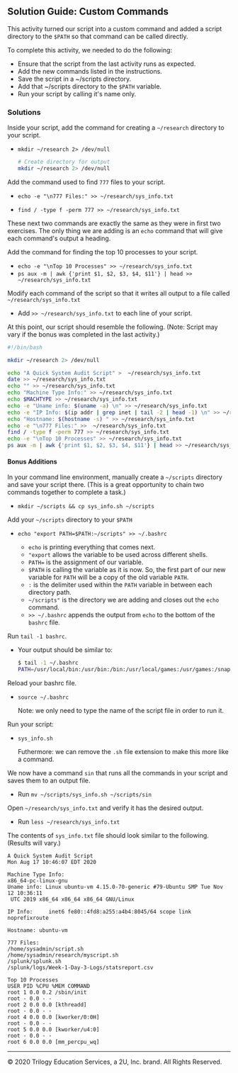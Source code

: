 ## Solution Guide: Custom Commands

This activity turned our script into a custom command and added a script directory to the `$PATH` so that command can be called directly.

To complete this activity, we needed to do the following:

- Ensure that the script from the last activity runs as expected.
- Add the new commands listed in the instructions.
- Save the script in a ~/scripts directory.
- Add that ~/scripts directory to the `$PATH` variable.
- Run your script by calling it's name only.


### Solutions

Inside your script, add the command for creating a `~/research` directory to your script.

- `mkdir ~/research 2> /dev/null`
    ```bash
    # Create directory for output
    mkdir ~/research 2> /dev/null
    ```

Add the command used to find `777` files to your script.

- `echo -e "\n777 Files:" >> ~/research/sys_info.txt`

- `find / -type f -perm 777 >> ~/research/sys_info.txt`

These next two commands are exactly the same as they were in first two exercises. The only thing we are adding is an `echo` command that will give each command's output a heading.

Add the command for finding the top 10 processes to your script.

- `echo -e "\nTop 10 Processes" >> ~/research/sys_info.txt`
- `ps aux -m | awk {'print $1, $2, $3, $4, $11'} | head >> ~/research/sys_info.txt`

Modify each command of the script so that it writes all output to a file called `~/research/sys_info.txt`

- Add `>> ~/research/sys_info.txt` to each line of your script.

At this point, our script should resemble the following. (Note: Script may vary if the bonus was completed in the last activity.)

```bash
#!/bin/bash

mkdir ~/research 2> /dev/null

echo "A Quick System Audit Script" >  ~/research/sys_info.txt
date >> ~/research/sys_info.txt
echo "" >> ~/research/sys_info.txt
echo "Machine Type Info:" >> ~/research/sys_info.txt
echo $MACHTYPE >> ~/research/sys_info.txt
echo -e "Uname info: $(uname -a) \n" >> ~/research/sys_info.txt
echo -e "IP Info: $(ip addr | grep inet | tail -2 | head -1) \n" >> ~/research/sys_info.txt
echo "Hostname: $(hostname -s) " >> ~/research/sys_info.txt
echo -e "\n777 Files:" >>  ~/research/sys_info.txt
find / -type f -perm 777 >> ~/research/sys_info.txt
echo -e "\nTop 10 Processes" >> ~/research/sys_info.txt
ps aux -m | awk {'print $1, $2, $3, $4, $11'} | head >> ~/research/sys_info.txt

```

#### Bonus Additions

In your command line environment, manually create a `~/scripts` directory and save your script there. (This is a great opportunity to chain two commands together to complete a task.)

- `mkdir ~/scripts && cp sys_info.sh ~/scripts`

Add your `~/scripts` directory to your `$PATH`

- `echo "export PATH=$PATH:~/scripts" >> ~/.bashrc`

    - `echo` is printing everything that comes next.
    - `"export` allows the variable to be used across different shells.
    - `PATH=` is the assignment of our variable.
    - `$PATH` is calling the variable as it is now. So, the first part of our new variable for `PATH` will be a copy of the old variable `PATH`.
    - `:` is the delimiter used within the `PATH` variable in between each directory path.
    - `~/scripts"` is the directory we are adding and closes out the `echo` command.
    - `>> ~/.bashrc` appends the output from `echo` to the bottom of the `bashrc` file.

Run `tail -1 bashrc`.

- Your output should be similar to:

    ```bash
    $ tail -1 ~/.bashrc
    PATH=/usr/local/bin:/usr/bin:/bin:/usr/local/games:/usr/games:/snap/bin:/usr/local/lib/python3.7/site-packages/:/home/user/.local/bin:/home/user/scripts
    ```

Reload your bashrc file.

-  `source ~/.bashrc`

    Note: we only need to type the name of the script file in order to run it.

Run your script:

-  `sys_info.sh`

    Futhermore: we can remove the `.sh` file extension to make this more like a command.

We now have a command `sin` that runs all the commands in your script and saves them to an output file.

- Run `mv ~/scripts/sys_info.sh ~/scripts/sin`

Open `~/research/sys_info.txt` and verify it has the desired output.

- Run `less ~/research/sys_info.txt`


The contents of `sys_info.txt` file should look similar to the following. (Results will vary.)

```
A Quick System Audit Script
Mon Aug 17 10:46:07 EDT 2020

Machine Type Info:
x86_64-pc-linux-gnu
Uname info: Linux ubuntu-vm 4.15.0-70-generic #79-Ubuntu SMP Tue Nov 12 10:36:11
 UTC 2019 x86_64 x86_64 x86_64 GNU/Linux 

IP Info:     inet6 fe80::4fd8:a255:a4b4:8045/64 scope link noprefixroute 

Hostname: ubuntu-vm 

777 Files:
/home/sysadmin/script.sh
/home/sysadmin/research/myscript.sh
/splunk/splunk.sh
/splunk/logs/Week-1-Day-3-Logs/statsreport.csv

Top 10 Processes
USER PID %CPU %MEM COMMAND
root 1 0.0 0.2 /sbin/init
root - 0.0 - -
root 2 0.0 0.0 [kthreadd]
root - 0.0 - -
root 4 0.0 0.0 [kworker/0:0H]
root - 0.0 - -
root 5 0.0 0.0 [kworker/u4:0]
root - 0.0 - -
root 6 0.0 0.0 [mm_percpu_wq]
```

---
© 2020 Trilogy Education Services, a 2U, Inc. brand. All Rights Reserved.    

